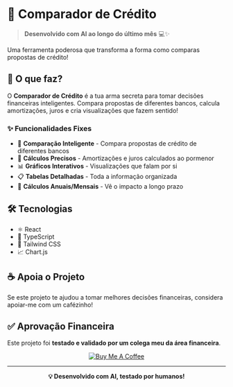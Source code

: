 # 🚀 Comparador de Crédito

> **Desenvolvido com AI ao longo do último mês** 💻✨

Uma ferramenta poderosa que transforma a forma como comparas propostas de crédito!

## 🎯 O que faz?

O **Comparador de Crédito** é a tua arma secreta para tomar decisões financeiras inteligentes. Compara propostas de diferentes bancos, calcula amortizações, juros e cria visualizações que fazem sentido!

### ✨ Funcionalidades Fixes

- 🔄 **Comparação Inteligente** - Compara propostas de crédito de diferentes bancos
- 🧮 **Cálculos Precisos** - Amortizações e juros calculados ao pormenor
- 📊 **Gráficos Interativos** - Visualizações que falam por si
- 📋 **Tabelas Detalhadas** - Toda a informação organizada
- 📅 **Cálculos Anuais/Mensais** - Vê o impacto a longo prazo

## 🛠️ Tecnologias

- ⚛️ React
- 🔷 TypeScript
- 🎨 Tailwind CSS
- 📈 Chart.js

## ☕ Apoia o Projeto

Se este projeto te ajudou a tomar melhores decisões financeiras, considera apoiar-me com um cafézinho!

## ✅ Aprovação Financeira

Este projeto foi **testado e validado por um colega meu da área financeira**.

<div align="center">

[![Buy Me A Coffee](https://img.shields.io/badge/Buy%20Me%20A%20Coffee-FFDD00?style=for-the-badge&logo=buy-me-a-coffee&logoColor=black)](https://www.buymeacoffee.com/jmbcs)

</div>

---

<div align="center">

**💡 Desenvolvido com AI, testado por humanos!**

</div>
